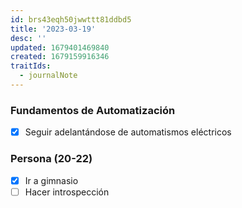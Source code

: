 ```yaml
---
id: brs43eqh50jwwttt81ddbd5
title: '2023-03-19'
desc: ''
updated: 1679401469840
created: 1679159916346
traitIds:
  - journalNote
---
```


### Fundamentos de Automatización
- [X] Seguir adelantándose de automatismos eléctricos

### Persona (20-22)
- [X] Ir a gimnasio
- [ ] Hacer introspección
